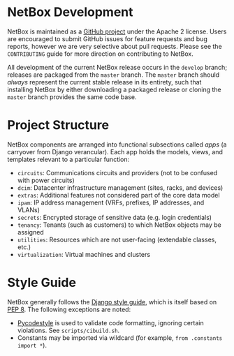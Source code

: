 # NetBox Development

NetBox is maintained as a [GitHub project](https://github.com/digitalocean/netbox) under the Apache 2 license. Users are encouraged to submit GitHub issues for feature requests and bug reports, however we are very selective about pull requests. Please see the `CONTRIBUTING` guide for more direction on contributing to NetBox.

All development of the current NetBox release occurs in the `develop` branch; releases are packaged from the `master` branch. The `master` branch should _always_ represent the current stable release in its entirety, such that installing NetBox by either downloading a packaged release or cloning the `master` branch provides the same code base.

# Project Structure

NetBox components are arranged into functional subsections called _apps_ (a carryover from Django verancular). Each app holds the models, views, and templates relevant to a particular function:

* `circuits`: Communications circuits and providers (not to be confused with power circuits)
* `dcim`: Datacenter infrastructure management (sites, racks, and devices)
* `extras`: Additional features not considered part of the core data model
* `ipam`: IP address management (VRFs, prefixes, IP addresses, and VLANs)
* `secrets`: Encrypted storage of sensitive data (e.g. login credentials)
* `tenancy`: Tenants (such as customers) to which NetBox objects may be assigned
* `utilities`: Resources which are not user-facing (extendable classes, etc.)
* `virtualization`: Virtual machines and clusters

# Style Guide

NetBox generally follows the [Django style guide](https://docs.djangoproject.com/en/dev/internals/contributing/writing-code/coding-style/), which is itself based on [PEP 8](https://www.python.org/dev/peps/pep-0008/). The following exceptions are noted:

* [Pycodestyle](https://github.com/pycqa/pycodestyle) is used to validate code formatting, ignoring certain violations. See `scripts/cibuild.sh`.
* Constants may be imported via wildcard (for example, `from .constants import *`).
